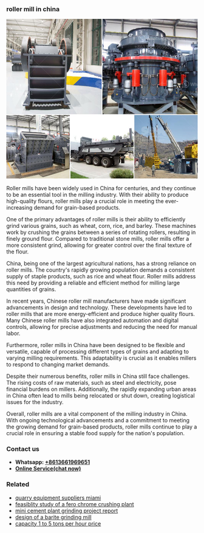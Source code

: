 <h3>roller mill in china</h3><img src='1702950406.jpg' alt=''><p>Roller mills have been widely used in China for centuries, and they continue to be an essential tool in the milling industry. With their ability to produce high-quality flours, roller mills play a crucial role in meeting the ever-increasing demand for grain-based products.</p><p>One of the primary advantages of roller mills is their ability to efficiently grind various grains, such as wheat, corn, rice, and barley. These machines work by crushing the grains between a series of rotating rollers, resulting in finely ground flour. Compared to traditional stone mills, roller mills offer a more consistent grind, allowing for greater control over the final texture of the flour.</p><p>China, being one of the largest agricultural nations, has a strong reliance on roller mills. The country's rapidly growing population demands a consistent supply of staple products, such as rice and wheat flour. Roller mills address this need by providing a reliable and efficient method for milling large quantities of grains.</p><p>In recent years, Chinese roller mill manufacturers have made significant advancements in design and technology. These developments have led to roller mills that are more energy-efficient and produce higher quality flours. Many Chinese roller mills have also integrated automation and digital controls, allowing for precise adjustments and reducing the need for manual labor.</p><p>Furthermore, roller mills in China have been designed to be flexible and versatile, capable of processing different types of grains and adapting to varying milling requirements. This adaptability is crucial as it enables millers to respond to changing market demands.</p><p>Despite their numerous benefits, roller mills in China still face challenges. The rising costs of raw materials, such as steel and electricity, pose financial burdens on millers. Additionally, the rapidly expanding urban areas in China often lead to mills being relocated or shut down, creating logistical issues for the industry.</p><p>Overall, roller mills are a vital component of the milling industry in China. With ongoing technological advancements and a commitment to meeting the growing demand for grain-based products, roller mills continue to play a crucial role in ensuring a stable food supply for the nation's population.</p><h3>Contact us</h3><ul><li><strong>Whatsapp:&nbsp;<a href="https://wa.me/8613661969651">+8613661969651</a></strong></li><li><a href="https://swt.shibang-china.com/?git&amp;zhl&amp;roller mill in china"><strong>Online Service(chat now)</strong></a></li></ul><h3>Related</h3><ul><li><a href='quarry equipment suppliers miami.md'>quarry equipment suppliers miami</a></li><li><a href='feasiblity study of a fero chrome crushing plant.md'>feasiblity study of a fero chrome crushing plant</a></li><li><a href='mini cement plant grinding project report.md'>mini cement plant grinding project report</a></li><li><a href='design of a barite grinding mill.md'>design of a barite grinding mill</a></li><li><a href='capacity 1 to 5 tons per hour price.md'>capacity 1 to 5 tons per hour price</a></li></ul>